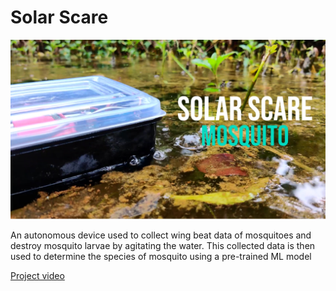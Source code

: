 # Solar Scare

![Solar Scare](./pictures/solarscare.png)

An autonomous device used to collect wing beat data of mosquitoes and destroy mosquito larvae by agitating the water. This collected data is then used to determine the species of mosquito using a pre-trained ML model

[Project video](https://youtu.be/pREORyMNx1M)
